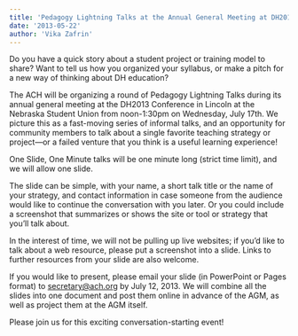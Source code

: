 ```yaml
---
title: 'Pedagogy Lightning Talks at the Annual General Meeting at DH2013'
date: '2013-05-22'
author: 'Vika Zafrin'
---
```

Do you have a quick story about a student project or training model to share? Want to tell us how you organized your syllabus, or make a pitch for a new way of thinking about DH education?

The ACH will be organizing a round of Pedagogy Lightning Talks during its annual general meeting at the DH2013 Conference in Lincoln at the Nebraska Student Union from noon-1:30pm on Wednesday, July 17th. We picture this as a fast-moving series of informal talks, and an opportunity for community members to talk about a single favorite teaching strategy or project—or a failed venture that you think is a useful learning experience!  

One Slide, One Minute talks will be one minute long (strict time limit), and we will allow one slide.

The slide can be simple, with your name, a short talk title or the name of your strategy, and contact information in case someone from the audience would like to continue the conversation with you later. Or you could include a screenshot that summarizes or shows the site or tool or strategy that you’ll talk about.

In the interest of time, we will not be pulling up live websites; if you’d like to talk about a web resource, please put a screenshot into a slide. Links to further resources from your slide are also welcome.

If you would like to present, please email your slide (in PowerPoint or Pages format) to [secretary@ach.org](mailto:secretary@ach.org) by July 12, 2013. We will combine all the slides into one document and post them online in advance of the AGM, as well as project them at the AGM itself.

Please join us for this exciting conversation-starting event!
